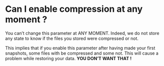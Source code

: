 # Can I enable compression at any moment ?

You can’t change this parameter at ANY MOMENT.  Indeed, we do not store any state to know if the files you stored were compressed or not.

This implies that if you enable this parameter after having made your first snapshots, some files with be compressed and some not. This will cause a problem while restoring your data. **YOU DON’T WANT THAT !**